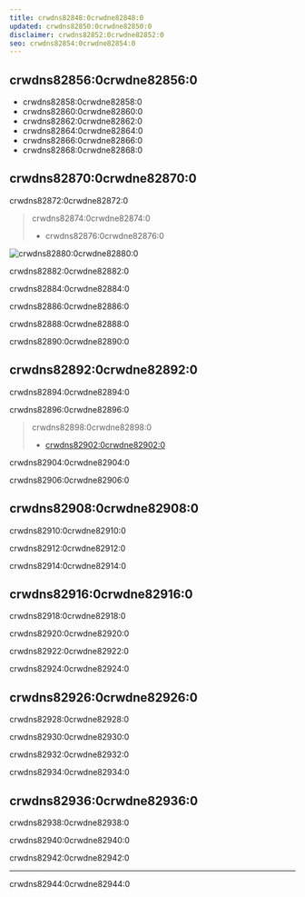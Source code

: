 ```yaml
---
title: crwdns82848:0crwdne82848:0
updated: crwdns82850:0crwdne82850:0
disclaimer: crwdns82852:0crwdne82852:0
seo: crwdns82854:0crwdne82854:0
---
```


## crwdns82856:0crwdne82856:0

- crwdns82858:0crwdne82858:0
- crwdns82860:0crwdne82860:0
- crwdns82862:0crwdne82862:0
- crwdns82864:0crwdne82864:0
- crwdns82866:0crwdne82866:0
- crwdns82868:0crwdne82868:0

## crwdns82870:0crwdne82870:0

crwdns82872:0crwdne82872:0

> crwdns82874:0crwdne82874:0
> 
> - crwdns82876:0crwdne82876:0

![crwdns82880:0crwdne82880:0](./ethbtcetc.png)

crwdns82882:0crwdne82882:0

crwdns82884:0crwdne82884:0

crwdns82886:0crwdne82886:0

crwdns82888:0crwdne82888:0

crwdns82890:0crwdne82890:0

## crwdns82892:0crwdne82892:0

crwdns82894:0crwdne82894:0

crwdns82896:0crwdne82896:0

> crwdns82898:0crwdne82898:0
> 
> - [crwdns82902:0crwdne82902:0](https://thebitcoinmanual.com/articles/why-there-wont-be-a-next-bitcoin/)

crwdns82904:0crwdne82904:0

crwdns82906:0crwdne82906:0

## crwdns82908:0crwdne82908:0

crwdns82910:0crwdne82910:0

crwdns82912:0crwdne82912:0

crwdns82914:0crwdne82914:0

## crwdns82916:0crwdne82916:0

crwdns82918:0crwdne82918:0

crwdns82920:0crwdne82920:0

crwdns82922:0crwdne82922:0

crwdns82924:0crwdne82924:0

## crwdns82926:0crwdne82926:0

crwdns82928:0crwdne82928:0

crwdns82930:0crwdne82930:0

crwdns82932:0crwdne82932:0

crwdns82934:0crwdne82934:0

## crwdns82936:0crwdne82936:0

crwdns82938:0crwdne82938:0

crwdns82940:0crwdne82940:0

crwdns82942:0crwdne82942:0

---

crwdns82944:0crwdne82944:0
